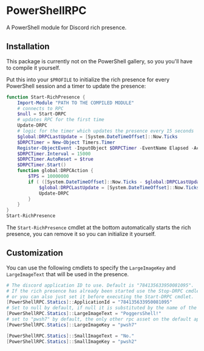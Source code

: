 # PowerShellRPC

A PowerShell module for Discord rich presence.

## Installation
This package is currently not on the PowerShell gallery, so you you'll have to compile it yourself.

Put this into your `$PROFILE` to initialize the rich presence for every PowerShell session and a timer to update the presence:

```powershell
function Start-RichPresence {
    Import-Module "PATH TO THE COMPILED MODULE"
    # connects to RPC
    $null = Start-DRPC
    # updates RPC for the first time
    Update-DRPC
    # logic for the timer which updates the presence every 15 seconds
    $global:DRPCLastUpdate = [System.DateTimeOffset]::Now.Ticks
    $DRPCTimer = New-Object Timers.Timer
    Register-ObjectEvent -InputObject $DRPCTimer -EventName Elapsed -Action { DRPCAction } | Out-Null
    $DRPCTimer.Interval = 15000
    $DRPCTimer.AutoReset = $true
    $DRPCTimer.Start()
    function global:DRPCAction {
        $TPS = 10000000
        if ( ([System.DateTimeOffset]::Now.Ticks - $global:DRPCLastUpdate) -gt (15 * $TPS)) {
            $global:DRPCLastUpdate = [System.DateTimeOffset]::Now.Ticks
            Update-DRPC
        }
    }
}
Start-RichPresence
```

The `Start-RichPresence` cmdlet at the bottom automatically starts the rich presence, you can remove it so you can initialize it yourself.

## Customization

You can use the following cmdlets to specify the `LargeImageKey` and `LargeImageText` that will be used in the presence.

```powershell
# The discord application ID to use. Default is "784135633950081095".
# If the rich presence has already been started use the Stop-DRPC cmdlet to stop it and Start-DRPC to start it back for ApplicationId change to apply
# or you can also just set it before executing the Start-DRPC cmdlet.
[PowerShellRPC.Statics]::ApplicationId = "784135633950081095"
# Set to null by default, if null it is substituted by the name of the host and it's version e.g. "ConsoleHost 7.1.2"
[PowerShellRPC.Statics]::LargeImageText = "PoggersShell!"
# set to "pwsh7" by default, the only other rpc asset on the default application is the windows powershell logo under "pwsh2"
[PowerShellRPC.Statics]::LargeImageKey = "pwsh7"

[PowerShellRPC.Statics]::SmallImageText = "No."
[PowerShellRPC.Statics]::SmallImageKey = "pwsh2"
```

